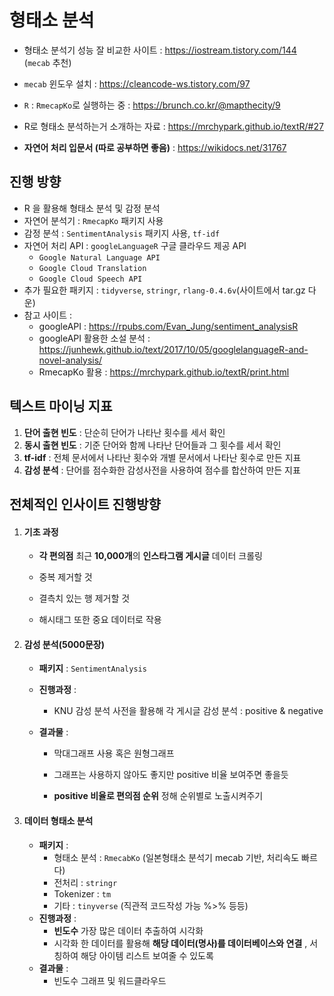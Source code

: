 # 형태소 분석

- 형태소 분석기 성능 잘 비교한 사이트 : https://iostream.tistory.com/144 (`mecab` 추천) 

- `mecab` 윈도우 설치 : https://cleancode-ws.tistory.com/97
- `R` : `RmecapKo`로 실행하는 중 : https://brunch.co.kr/@mapthecity/9
- R로 형태소 분석하는거 소개하는 자료 : https://mrchypark.github.io/textR/#27
- **자연어 처리 입문서 (따로 공부하면 좋음)** : https://wikidocs.net/31767



## 진행 방향

- R 을 활용해 형태소 분석 및 감정 분석
- 자연어 분석기 : `RmecapKo`  패키지 사용
- 감정 분석 : `SentimentAnalysis` 패키지 사용, `tf-idf`
- 자연어 처리 API : `googleLanguageR` 구글 클라우드 제공 API
  - `Google Natural Language API`
  - `Google Cloud Translation`
  - `Google Cloud Speech API`
- 추가 필요한 패키지 : `tidyverse`, `stringr`, `rlang-0.4.6v`(사이트에서 tar.gz 다운)
- 참고 사이트 :
  - googleAPI :  https://rpubs.com/Evan_Jung/sentiment_analysisR
  - googleAPI 활용한 소설 분석 : https://junhewk.github.io/text/2017/10/05/googlelanguageR-and-novel-analysis/
  - RmecapKo 활용 : https://mrchypark.github.io/textR/print.html



## 텍스트 마이닝 지표

1. **단어 출현 빈도** : 단순히 단어가 나타난 횟수를 세서 확인
2. **동시 출현 빈도** : 기준 단어와 함께 나타난 단어들과 그 횟수를 세서 확인
3. **tf-idf** : 전체 문서에서 나타난 횟수와 개별 문서에서 나타난 횟수로 만든 지표
4. **감성 분석** : 단어를 점수화한 감성사전을 사용하여 점수를 합산하여 만든 지표







## 전체적인 인사이트 진행방향

1. #### 기초 과정

   - **각 편의점** 최근 **10,000개**의 **인스타그램 게시글** 데이터 크롤링

   - 중복 제거할 것
   - 결측치 있는 행 제거할 것
   - 해시태그 또한 중요 데이터로 작용

2. #### **감성 분석**(5000문장)

   - **패키지** : `SentimentAnalysis`

   - **진행과정** : 

     - KNU 감성 분석 사전을 활용해 각 게시글 감성 분석 : positive & negative

   - **결과물** : 

     - 막대그래프 사용 혹은 원형그래프
     - 그래프는 사용하지 않아도 좋지만 positive 비율 보여주면 좋을듯

     - **positive 비율로 편의점 순위** 정해 순위별로 노출시켜주기

3. #### **데이터** **형태소 분석**

   - **패키지** :
     - 형태소 분석 :  `RmecabKo` (일본형태소 분석기 mecab 기반, 처리속도 빠르다)
     - 전처리 : `stringr`
     - Tokenizer : `tm`
     - 기타 : `tinyverse` (직관적 코드작성 가능 %>% 등등)
   - **진행과정** : 
     - **빈도수** 가장 많은 데이터 추출하여 시각화
     - 시각화 한 데이터를 활용해 **해당 데이터(명사)를 데이터베이스와 연결** , 서칭하여 해당 아이템 리스트 보여줄 수 있도록
   - **결과물** : 
     - 빈도수 그래프 및 워드클라우드

